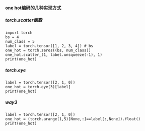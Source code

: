 #### one hot编码的几种实现方式
##### torch.scatter函数
```
import torch
bs = 4
num_class = 5
label = torch.tensor([1, 2, 3, 4]) # bs
one_hot = torch.zeros((bs, num_class))
one_hot.scatter_(1, label.unsqueeze(-1), 1)
print(one_hot)
```
##### torch.eye
```
label = torch.tensor([2, 1, 0])
one_hot = torch.eye(3)[label]
print(one_hot)
```
##### way3
```
label = torch.tensor([2, 1, 0])
one_hot = (torch.arange(1,5)[None,:]==label[:,None]).float()
print(one_hot)
```
